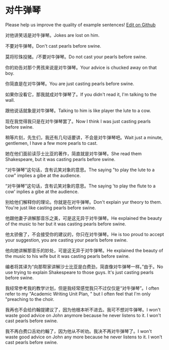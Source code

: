 # 对牛弹琴

Please help us improve the quality of example sentences! [Edit on Github](https://github.com/jiyushe/jiyu-example-sentence-source/blob/main/chinese/duiniutanqin.md)

<p><span class="chinese">对他讲笑话是对牛弹琴。</span><span class="english">Jokes are lost on him.</span></p>

<p><span class="chinese">不要对牛弹琴。</span><span class="english">Don't cast pearls before swine.</span></p>

<p><span class="chinese">莫将珍珠投猪。/不要对牛弹琴。</span><span class="english">Do not cast your pearls before swine.</span></p>

<p><span class="chinese">你的劝告对那个男孩来说是对牛弹琴。</span><span class="english">Your advice is chucked away on that boy.</span></p>

<p><span class="chinese">你简直是在对牛弹琴。</span><span class="english">You are just casting pearls before swine.</span></p>

<p><span class="chinese">如果你没看它，那我就成对牛弹琴了。</span><span class="english">If you didn't read it, I'm talking to the wall.</span></p>

<p><span class="chinese">跟他说话就象是对牛弹琴。</span><span class="english">Talking to him is like player the lute to a cow.</span></p>

<p><span class="chinese">现在我觉得我只是在对牛弹琴罢了。</span><span class="english">Now I think I was just casting pearls before swine.</span></p>

<p><span class="chinese">稍等片刻，先生们，我还有几句话要讲，不会是对牛弹琴吧。</span><span class="english">Wait just a minute, gentlemen, I have a few more pearls to cast.</span></p>

<p><span class="chinese">她在他们面前读莎士比亚的著作，简直就是对牛弹琴。</span><span class="english">She read them Shakespeare, but it was casting pearls before swine.</span></p>

<p><span class="chinese">“对牛弹琴”这句话，含有讥笑对象的意思。</span><span class="english">The saying "to play the lute to a cow" implies a gibe at the audience.</span></p>

<p><span class="chinese">“对牛弹琴”这句话，含有讥笑对象的意思。</span><span class="english">The saying 'to play the flute to a cow' inplies a gibe at the audience.</span></p>

<p><span class="chinese">别给他们解释你的理论。你就是在对牛弹琴。</span><span class="english">Don't explain yur theory to them. You're just like casting pearls before swine.</span></p>

<p><span class="chinese">他跟他妻子讲解那音乐之美，可是这无异于对牛弹琴。</span><span class="english">He explained the beauty of the music to her but it was casting pearls before swine.</span></p>

<p><span class="chinese">他太骄傲了，不会接受你的建议的，你只在对牛弹琴。</span><span class="english">He is too proud to accept your suggestion, you are casting your pearls before swine.</span></p>

<p><span class="chinese">他向她讲解那音乐的妙处，可是这无异于对牛弹琴。</span><span class="english">He explained the beauty of the music to his wife but it was casting pearls before swine.</span></p>

<p><span class="chinese">编者将其译为“向那帮家讲解沙士比亚是白费劲，简直像对牛弹琴一样。”由于。</span><span class="english">No use trying to explain Shakespeare to those guys. It's just casting pearls before swine.</span></p>

<p><span class="chinese">我经常参考我的教学计划，但是我经常感觉我只不过仅仅是“对牛弹琴”。</span><span class="english">I often refer to my "Academic Writing Unit Plan, " but I often feel that I'm only "preaching to the choir.</span></p>

<p><span class="chinese">我再也不会给约翰提建议了，因为他根本听不进去。我可不想对牛弹琴。</span><span class="english">I won't waste good advice on John anymore because he never listens to it. I won't cast pearls before swine.</span></p>

<p><span class="chinese">我不再白费口舌劝约翰了，因为他从不听劝。我决不再对牛弹琴了。</span><span class="english">I won't waste good advice on John any more because he never listens to it. I won't cast pearls before swine.</span></p>

